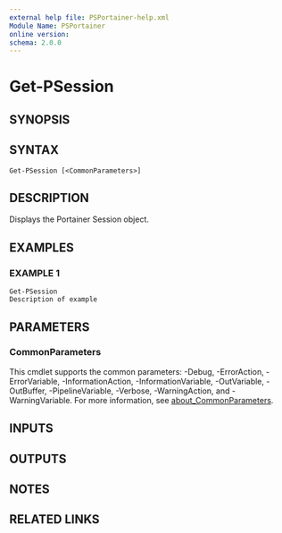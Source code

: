 ```yaml
---
external help file: PSPortainer-help.xml
Module Name: PSPortainer
online version:
schema: 2.0.0
---
```


# Get-PSession

## SYNOPSIS

## SYNTAX

```
Get-PSession [<CommonParameters>]
```

## DESCRIPTION
Displays the Portainer Session object.

## EXAMPLES

### EXAMPLE 1
```
Get-PSession
Description of example
```

## PARAMETERS

### CommonParameters
This cmdlet supports the common parameters: -Debug, -ErrorAction, -ErrorVariable, -InformationAction, -InformationVariable, -OutVariable, -OutBuffer, -PipelineVariable, -Verbose, -WarningAction, and -WarningVariable. For more information, see [about_CommonParameters](http://go.microsoft.com/fwlink/?LinkID=113216).

## INPUTS

## OUTPUTS

## NOTES

## RELATED LINKS
